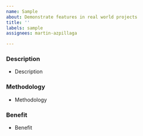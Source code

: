 ```yaml
---
name: Sample
about: Demonstrate features in real world projects
title: ''
labels: sample
assignees: martin-azpillaga

---
```


### Description
- Description

### Methodology
- Methodology

### Benefit
- Benefit
